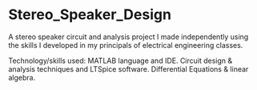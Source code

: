 # Stereo_Speaker_Design
A stereo speaker circuit and analysis project I made independently using the skills I developed in my principals of electrical engineering classes. 

Technology/skills used:
MATLAB language and IDE.
Circuit design & analysis techniques and LTSpice software.
Differential Equations & linear algebra.
